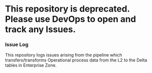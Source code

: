 # This repository is deprecated. Please use DevOps to open and track any Issues.




### Issue Log
This repository logs issues arising from the pipeline which transfers/transforms Operational process data from the L2 to the Delta tables in Enterprise Zone. 
